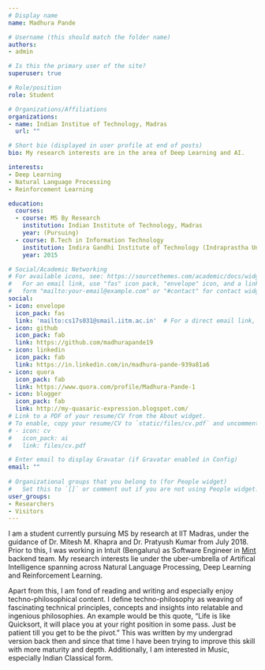 ```yaml
---
# Display name
name: Madhura Pande

# Username (this should match the folder name)
authors:
- admin

# Is this the primary user of the site?
superuser: true

# Role/position
role: Student

# Organizations/Affiliations
organizations:
- name: Indian Institue of Technology, Madras
  url: ""

# Short bio (displayed in user profile at end of posts)
bio: My research interests are in the area of Deep Learning and AI.

interests:
- Deep Learning
- Natural Language Processing
- Reinforcement Learning

education:
  courses:
  - course: MS By Research
    institution: Indian Institute of Technology, Madras
    year: (Pursuing)
  - course: B.Tech in Information Technology
    institution: Indira Gandhi Institute of Technology (Indraprastha University), Delhi
    year: 2015

# Social/Academic Networking
# For available icons, see: https://sourcethemes.com/academic/docs/widgets/#icons
#   For an email link, use "fas" icon pack, "envelope" icon, and a link in the
#   form "mailto:your-email@example.com" or "#contact" for contact widget.
social:
- icon: envelope
  icon_pack: fas
  link: 'mailto:cs17s031@smail.iitm.ac.in'  # For a direct email link, use "mailto:test@example.org".
- icon: github
  icon_pack: fab
  link: https://github.com/madhurapande19
- icon: linkedin
  icon_pack: fab
  link: https://in.linkedin.com/in/madhura-pande-939a81a6
- icon: quora
  icon_pack: fab
  link: https://www.quora.com/profile/Madhura-Pande-1
- icon: blogger
  icon_pack: fab
  link: http://my-quasaric-expression.blogspot.com/
# Link to a PDF of your resume/CV from the About widget.
# To enable, copy your resume/CV to `static/files/cv.pdf` and uncomment the lines below.  
# - icon: cv
#   icon_pack: ai
#   link: files/cv.pdf

# Enter email to display Gravatar (if Gravatar enabled in Config)
email: ""
  
# Organizational groups that you belong to (for People widget)
#   Set this to `[]` or comment out if you are not using People widget.  
user_groups:
- Researchers
- Visitors
---
```


I am a student currently pursuing MS by research at IIT Madras, under the guidance of Dr. Mitesh M. Khapra and Dr. Pratyush Kumar from July 2018. Prior to this, I was working in Intuit (Bengaluru) as Software Engineer in [Mint](http://www.mint.com) backend team. My research interests lie under the uber-umbrella of Artifical Intelligence spanning across Natural Language Processing, Deep Learning and Reinforcement Learning.

Apart from this, I am fond of reading and writing and especially enjoy techno-philosophical content. I define techno-philosophy as weaving of fascinating technical principles, concepts and insights into relatable 
and ingenious philosophies. An example would be this quote, “Life is like Quicksort, it will place you at your right position in some pass. Just be patient till you get to be the pivot.”  This was written by my undergrad version back then and since that time I have been trying to improve this skill with more maturity and depth. Additionally, I am interested in Music, especially Indian Classical form.